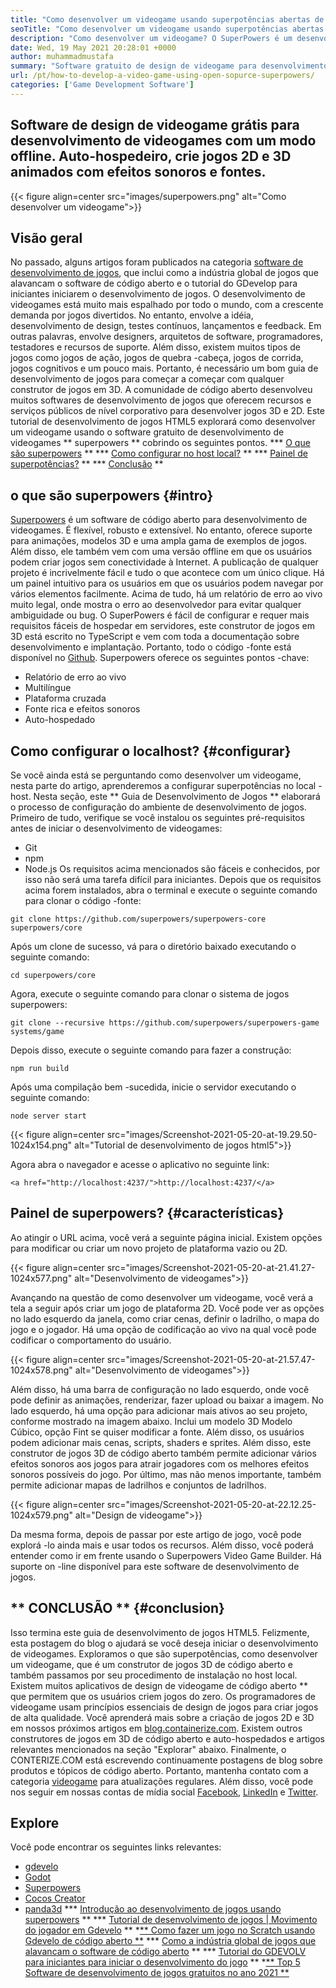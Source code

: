 ```yaml
---
title: "Como desenvolver um videogame usando superpotências abertas de sofrimento" 
seoTitle: "Como desenvolver um videogame usando superpotências abertas de sofrimento" 
description: "Como desenvolver um videogame? O SuperPowers é um desenvolvimento de jogos HTML5 de código aberto. É uma plataforma cruzada e permite que os usuários criem jogos 2D e 3D animados." 
date: Wed, 19 May 2021 20:28:01 +0000
author: muhammadmustafa
summary: "Software gratuito de design de videogame para desenvolvimento de videogames com um modo offline. Auto-hospedeiro, crie 2D & amp animado; Jogos 3D com efeitos sonoros e fontes." 
url: /pt/how-to-develop-a-video-game-using-open-sopurce-superpowers/
categories: ['Game Development Software']
---
```


## Software de design de videogame grátis para desenvolvimento de videogames com um modo offline. Auto-hospedeiro, crie jogos 2D e 3D animados com efeitos sonoros e fontes.

{{< figure align=center src="images/superpowers.png" alt="Como desenvolver um videogame">}}


## Visão geral
No passado, alguns artigos foram publicados na categoria [software de desenvolvimento de jogos][1], que inclui como a indústria global de jogos que alavancam o software de código aberto e o tutorial do GDevelop para iniciantes iniciarem o desenvolvimento de jogos. O desenvolvimento de videogames está muito mais espalhado por todo o mundo, com a crescente demanda por jogos divertidos. No entanto, envolve a idéia, desenvolvimento de design, testes contínuos, lançamentos e feedback. Em outras palavras, envolve designers, arquitetos de software, programadores, testadores e recursos de suporte. Além disso, existem muitos tipos de jogos como jogos de ação, jogos de quebra -cabeça, jogos de corrida, jogos cognitivos e um pouco mais.
Portanto, é necessário um bom guia de desenvolvimento de jogos para começar a começar com qualquer construtor de jogos em 3D. A comunidade de código aberto desenvolveu muitos softwares de desenvolvimento de jogos que oferecem recursos e serviços públicos de nível corporativo para desenvolver jogos 3D e 2D. Este tutorial de desenvolvimento de jogos HTML5 explorará como desenvolver um videogame usando o software gratuito de desenvolvimento de videogames ** superpowers ** cobrindo os seguintes pontos.
  *** [O que são superpowers][2] **
  *** [Como configurar no host local?][3] **
  *** [Painel de superpotências?][4] **
  *** [Conclusão][5] **

## o que são superpowers {#intro}
[Superpowers][6] é um software de código aberto para desenvolvimento de videogames. É flexível, robusto e extensível. No entanto, oferece suporte para animações, modelos 3D e uma ampla gama de exemplos de jogos. Além disso, ele também vem com uma versão offline em que os usuários podem criar jogos sem conectividade à Internet. A publicação de qualquer projeto é incrivelmente fácil e tudo o que acontece com um único clique. Há um painel intuitivo para os usuários em que os usuários podem navegar por vários elementos facilmente. Acima de tudo, há um relatório de erro ao vivo muito legal, onde mostra o erro ao desenvolvedor para evitar qualquer ambiguidade ou bug. O SuperPowers é fácil de configurar e requer mais requisitos fáceis de hospedar em servidores, este construtor de jogos em 3D está escrito no TypeScript e vem com toda a documentação sobre desenvolvimento e implantação. Portanto, todo o código -fonte está disponível no [Github][7].
Superpowers oferece os seguintes pontos -chave:
  * Relatório de erro ao vivo
  * Multilíngue
  * Plataforma cruzada
  * Fonte rica e efeitos sonoros
  * Auto-hospedado

## Como configurar o localhost? {#configurar}
Se você ainda está se perguntando como desenvolver um videogame, nesta parte do artigo, aprenderemos a configurar superpotências no local -host. Nesta seção, este ** Guia de Desenvolvimento de Jogos ** elaborará o processo de configuração do ambiente de desenvolvimento de jogos.
Primeiro de tudo, verifique se você instalou os seguintes pré-requisitos antes de iniciar o desenvolvimento de videogames:
  * Git
  * npm
  * Node.js
Os requisitos acima mencionados são fáceis e conhecidos, por isso não será uma tarefa difícil para iniciantes. Depois que os requisitos acima forem instalados, abra o terminal e execute o seguinte comando para clonar o código -fonte:
```
git clone https://github.com/superpowers/superpowers-core superpowers/core
```
Após um clone de sucesso, vá para o diretório baixado executando o seguinte comando:
```
cd superpowers/core
```
Agora, execute o seguinte comando para clonar o sistema de jogos superpowers:
```
git clone --recursive https://github.com/superpowers/superpowers-game systems/game
```
Depois disso, execute o seguinte comando para fazer a construção:
```
npm run build
```
Após uma compilação bem -sucedida, inicie o servidor executando o seguinte comando:
```
node server start
```

{{< figure align=center src="images/Screenshot-2021-05-20-at-19.29.50-1024x154.png" alt="Tutorial de desenvolvimento de jogos html5">}}

Agora abra o navegador e acesse o aplicativo no seguinte link:
```
<a href="http://localhost:4237/">http://localhost:4237/</a>
```

## Painel de superpowers? {#características}
Ao atingir o URL acima, você verá a seguinte página inicial. Existem opções para modificar ou criar um novo projeto de plataforma vazio ou 2D.

{{< figure align=center src="images/Screenshot-2021-05-20-at-21.41.27-1024x577.png" alt="Desenvolvimento de videogames">}}

Avançando na questão de como desenvolver um videogame, você verá a tela a seguir após criar um jogo de plataforma 2D. Você pode ver as opções no lado esquerdo da janela, como criar cenas, definir o ladrilho, o mapa do jogo e o jogador. Há uma opção de codificação ao vivo na qual você pode codificar o comportamento do usuário.

{{< figure align=center src="images/Screenshot-2021-05-20-at-21.57.47-1024x578.png" alt="Desenvolvimento de videogames">}}

Além disso, há uma barra de configuração no lado esquerdo, onde você pode definir as animações, renderizar, fazer upload ou baixar a imagem. No lado esquerdo, há uma opção para adicionar mais ativos ao seu projeto, conforme mostrado na imagem abaixo. Inclui um modelo 3D Modelo Cúbico, opção Fint se quiser modificar a fonte. Além disso, os usuários podem adicionar mais cenas, scripts, shaders e sprites. Além disso, este construtor de jogos 3D de código aberto também permite adicionar vários efeitos sonoros aos jogos para atrair jogadores com os melhores efeitos sonoros possíveis do jogo. Por último, mas não menos importante, também permite adicionar mapas de ladrilhos e conjuntos de ladrilhos.

{{< figure align=center src="images/Screenshot-2021-05-20-at-22.12.25-1024x579.png" alt="Design de videogame">}}

Da mesma forma, depois de passar por este artigo de jogo, você pode explorá -lo ainda mais e usar todos os recursos. Além disso, você poderá entender como ir em frente usando o Superpowers Video Game Builder. Há suporte on -line disponível para este software de desenvolvimento de jogos.

## ** CONCLUSÃO ** {#conclusion}
Isso termina este guia de desenvolvimento de jogos HTML5. Felizmente, esta postagem do blog o ajudará se você deseja iniciar o desenvolvimento de videogames. Exploramos o que são superpotências, como desenvolver um videogame, que é um construtor de jogos 3D de código aberto e também passamos por seu procedimento de instalação no host local. Existem muitos aplicativos de design de videogame de código aberto ** que permitem que os usuários criem jogos do zero. Os programadores de videogame usam princípios essenciais de design de jogos para criar jogos de alta qualidade. Você aprenderá mais sobre a criação de jogos 2D e 3D em nossos próximos artigos em [blog.containerize.com][8]. Existem outros construtores de jogos em 3D de código aberto e auto-hospedados e artigos relevantes mencionados na seção "Explorar" abaixo.
Finalmente, o CONTERIZE.COM está escrevendo continuamente postagens de blog sobre produtos e tópicos de código aberto. Portanto, mantenha contato com a categoria [videogame][9][][10] para atualizações regulares. Além disso, você pode nos seguir em nossas contas de mídia social [Facebook][11], [LinkedIn][12] e [Twitter][13].

## Explore
Você pode encontrar os seguintes links relevantes:
  * [][14][gdevelo][14]
  * [][14][Godot][15]
  * [][14][Superpowers][6]
  * [][14][Cocos Creator][16]
  * [][14][panda3d][17]
  *** [Introdução ao desenvolvimento de jogos usando superpowers][18] **
  *** [Tutorial de desenvolvimento de jogos | Movimento do jogador em Gdevelo][19] **
  *[** Como fazer um jogo no Scratch usando Gdevelo de código aberto **][20]
  *** [Como a indústria global de jogos que alavancam o software de código aberto][21] **
  *** [Tutorial do GDEVOLV para iniciantes para iniciar o desenvolvimento do jogo][22] **
  *[** Top 5 Software de desenvolvimento de jogos gratuitos no ano 2021 **][23]

  
[1]: https://blog.containerize.com/category/game-development-software/
[2]: #intro
[3]: #setup
[4]: #features
[5]: #Conclusion
[6]: https://products.containerize.com/game-development-software/superpowers/
[7]: https://github.com/superpowers/superpowers-core
[8]: https://blog.containerize.com/
[9]: https://products.containerize.com/game-development-software/
[10]: https://products.containerize.com/business-intelligence/
[11]: https://web.facebook.com/containerize
[12]: https://www.linkedin.com/company/containerize/
[13]: https://twitter.com/containerize_co
[14]: https://products.containerize.com/game-development-software/gdevelop/
[15]: https://products.containerize.com/game-development-software/godot/
[16]: https://products.containerize.com/game-development-software/cocos-creator/
[17]: https://products.containerize.com/game-development-software/panda3d/
[18]: https://blog.containerize.com/game-development-software/superpowers-animation-getting-started-with-game-development/
[19]: https://blog.containerize.com/game-development-software/game-development-tutorial-player-movement-in-gdevelop/
[20]: https://blog.containerize.com/game-development-software/how-to-make-a-game-on-scratch-using-open-source-gdevelop/
[21]: https://blog.containerize.com/game-development-software/how-global-gaming-market-leveraging-open-source-software/
[22]: https://blog.containerize.com/game-development-software/game-development-tutorial-player-movement-in-gdevelop/
[23]: https://blog.containerize.com/game-development-software/top-5-free-game-development-software-in-the-year-2021/
